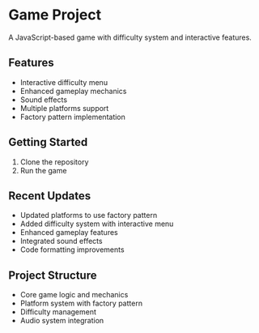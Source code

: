 # Game Project

A JavaScript-based game with difficulty system and interactive features.

## Features

- Interactive difficulty menu
- Enhanced gameplay mechanics
- Sound effects
- Multiple platforms support
- Factory pattern implementation

## Getting Started

1. Clone the repository
2. Run the game

## Recent Updates

- Updated platforms to use factory pattern
- Added difficulty system with interactive menu
- Enhanced gameplay features
- Integrated sound effects
- Code formatting improvements

## Project Structure

- Core game logic and mechanics
- Platform system with factory pattern
- Difficulty management
- Audio system integration
